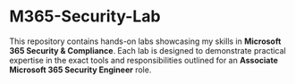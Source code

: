 # M365-Security-Lab
This repository contains hands-on labs showcasing my skills in **Microsoft 365 Security &amp; Compliance**. Each lab is designed to demonstrate practical expertise in the exact tools and responsibilities outlined for an **Associate Microsoft 365 Security Engineer** role.
